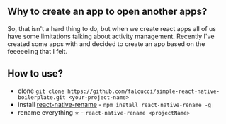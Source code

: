 ## Why to create an app to open another apps?
So, that isn't a hard thing to do, but when we create react apps all of us have some limitations talking about
activity management. Recently I've created some apps with and decided to create an app based on the feeeeeling
that I felt.

## How to use?

* clone `git clone https://github.com/falcucci/simple-react-native-boilerplate.git <your-project-name>`
* install [react-native-rename](https://github.com/junedomingo/react-native-rename) - `npm install react-native-rename -g`
* rename everything :star: - `react-native-rename <projectName>`
